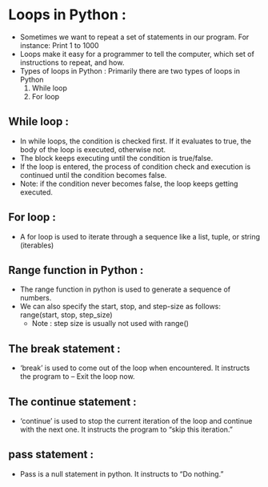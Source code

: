 # Loops in Python :
- Sometimes we want to repeat a set of statements in our program. For instance: Print 1 to 1000
- Loops make it easy for a programmer to tell the computer, which set of instructions to repeat, and how.
- Types of loops in Python : Primarily there are two types of loops in Python
   1. While loop
   2. For loop

## While loop :
- In while loops, the condition is checked first. If it evaluates to true, the body of the loop is executed, otherwise not.
- The block keeps executing until the condition is true/false.
- If the loop is entered, the process of condition check and execution is continued until the condition becomes false.
- Note: if the condition never becomes false, the loop keeps getting executed.

## For loop :
- A for loop is used to iterate through a sequence like a list, tuple, or string (iterables)

## Range function in Python :
- The range function in python is used to generate a sequence of numbers.
- We can also specify the start, stop, and step-size as follows: range(start, stop, step_size)
   - Note : step size is usually not used with range()

## The break statement :
- ‘break’ is used to come out of the loop when encountered. It instructs the program to – Exit the loop now.

## The continue statement :
- ‘continue’ is used to stop the current iteration of the loop and continue with the next one. It instructs the program to “skip this iteration.”
 
## pass statement :
- Pass is a null statement in python. It instructs to “Do nothing.”



